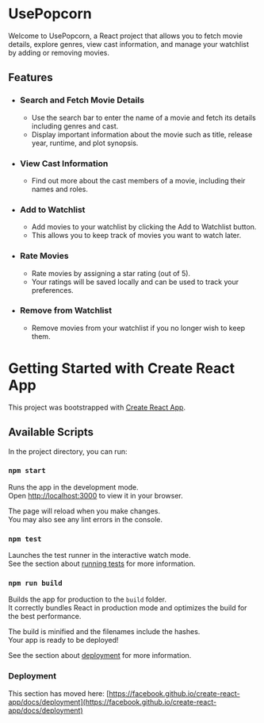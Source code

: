 # UsePopcorn 
Welcome to UsePopcorn, a React project that allows you to fetch movie details, explore genres, view cast information, and manage your watchlist by adding or removing movies.

## Features
  - ### Search and Fetch Movie Details
    - Use the search bar to enter the name of a movie and fetch its details including genres and cast.
    - Display important information about the movie such as title, release year, runtime, and plot synopsis.
  - ### View Cast Information
    - Find out more about the cast members of a movie, including their names and roles.
  - ### Add to Watchlist
    - Add movies to your watchlist by clicking the Add to Watchlist button.
    - This allows you to keep track of movies you want to watch later.
  - ### Rate Movies
    - Rate movies by assigning a star rating (out of 5).
    - Your ratings will be saved locally and can be used to track your preferences.
  - ### Remove from Watchlist
    - Remove movies from your watchlist if you no longer wish to keep them.

# Getting Started with Create React App

This project was bootstrapped with [Create React App](https://github.com/facebook/create-react-app).

## Available Scripts

In the project directory, you can run:

### `npm start`

Runs the app in the development mode.\
Open [http://localhost:3000](http://localhost:3000) to view it in your browser.

The page will reload when you make changes.\
You may also see any lint errors in the console.

### `npm test`

Launches the test runner in the interactive watch mode.\
See the section about [running tests](https://facebook.github.io/create-react-app/docs/running-tests) for more information.

### `npm run build`

Builds the app for production to the `build` folder.\
It correctly bundles React in production mode and optimizes the build for the best performance.

The build is minified and the filenames include the hashes.\
Your app is ready to be deployed!

See the section about [deployment](https://facebook.github.io/create-react-app/docs/deployment) for more information.


### Deployment

This section has moved here: [https://facebook.github.io/create-react-app/docs/deployment](https://facebook.github.io/create-react-app/docs/deployment)
